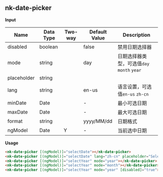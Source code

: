 ## nk-date-picker

**Input**

| Name| Data Type | Two-way | Default Value | Description |
| --- | --- | --- | --- | --- |
| disabled | boolean | | false | 禁用日期选择器 |
| mode | string | | day | 日期选择器类型，可选值`day` `month` `year` |
| placeholder | string | | | |
| lang | string | | en-us | 语言设置，可选值`en-us` `zh-cn` |
| minDate | Date | | - | 最小可选日期 |
| maxDate | Date | | - | 最大可选日期 |
| format | string | | yyyy/MM/dd | 日期格式 |
| ngModel | Date | Y | - | 当前选中日期 |
 
**Usage**
```html
<nk-date-picker [(ngModel)]="selectDate"></nk-date-picker>
<nk-date-picker [(ngModel)]="selectDate" lang="zh-cn" placeholder="Select Date"></nk-date-picker>
<nk-date-picker [(ngModel)]="selectYear" mode="year"></nk-date-picker>
<nk-date-picker [(ngModel)]="selectYear" mode="month"></nk-date-picker>
<nk-date-picker [(ngModel)]="selectYear" mode="year" [disabled]="true"></nk-date-picker>
```
